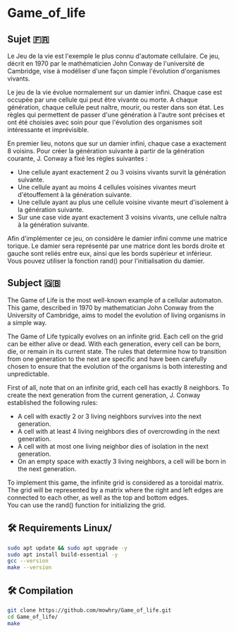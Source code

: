 # Game_of_life

## Sujet  🇫🇷

<p>
Le Jeu de la vie est l'exemple le plus connu d'automate cellulaire. Ce jeu, décrit en 1970 par le mathématicien John Conway
de l'université de Cambridge, vise à modéliser d'une façon simple l'évolution d'organismes vivants.<br>

Le jeu de la vie évolue normalement sur un damier infini. Chaque case est occupée par une cellule qui peut être vivante ou morte.
A chaque génération, chaque cellule peut naître, mourir, ou rester dans son état. Les règles qui permettent de passer d'une
génération à l'autre sont précises et ont été choisies avec soin pour que l'évolution des organismes soit intéressante et imprévisible.<br>

En premier lieu, notons que sur un damier infini, chaque case a exactement 8 voisins. Pour créer la génération suivante à partir
de la génération courante, J. Conway a fixé les règles suivantes :

* Une cellule ayant exactement 2 ou 3 voisins vivants survit la génération suivante.
* Une cellule ayant au moins 4 cellules voisines vivantes meurt d'étouffement à la génération suivante.
* Une cellule ayant au plus une cellule voisine vivante meurt d'isolement à la génération suivante.
* Sur une case vide ayant exactement 3 voisins vivants, une cellule naîtra à la génération suivante.

Afin d'implémenter ce jeu, on considère le damier infini comme une matrice torique. Le damier sera représenté par une matrice
dont les bords droite et gauche sont reliés entre eux, ainsi que les bords supérieur et inférieur.<br>
Vous pouvez utiliser la fonction rand() pour l'initialisation du damier.
</p>

## Subject 🇬🇧
<p> The Game of Life is the most well-known example of a cellular automaton. This game, described in 1970 by mathematician John Conway from the University of Cambridge, aims to model the evolution of living organisms in a simple way.<br>

The Game of Life typically evolves on an infinite grid. Each cell on the grid can be either alive or dead. With each generation, every cell can be born, die, or remain in its current state. The rules that determine how to transition from one generation to the next are specific and have been carefully chosen to ensure that the evolution of the organisms is both interesting and unpredictable.<br>

First of all, note that on an infinite grid, each cell has exactly 8 neighbors. To create the next generation from the current generation, J. Conway established the following rules:

* A cell with exactly 2 or 3 living neighbors survives into the next generation.
* A cell with at least 4 living neighbors dies of overcrowding in the next generation.
* A cell with at most one living neighbor dies of isolation in the next generation.
* On an empty space with exactly 3 living neighbors, a cell will be born in the next generation.

To implement this game, the infinite grid is considered as a toroidal matrix. The grid will be represented by a matrix where the right and left edges are connected to each other, as well as the top and bottom edges.<br> You can use the rand() function for initializing the grid.
</p>

## 🛠️ Requirements Linux/

```bash
sudo apt update && sudo apt upgrade -y
sudo apt install build-essential -y
gcc --version
make --version
```

## 🛠️ Compilation 

```bash
git clone https://github.com/mowhry/Game_of_life.git
cd Game_of_life/
make
```
